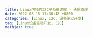 ```yaml
---
title: Linux内核的I2C子系统详解 - 通信原理
date: 2022-08-18 17:30:48 +0800
categories: [Linux, I2C, 设备驱动开发]
tag: [Linux设备驱动开发, I2C]
mathjax: true
---
```



